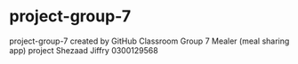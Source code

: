 # project-group-7
project-group-7 created by GitHub Classroom
Group 7 Mealer (meal sharing app) project
Shezaad Jiffry 0300129568
